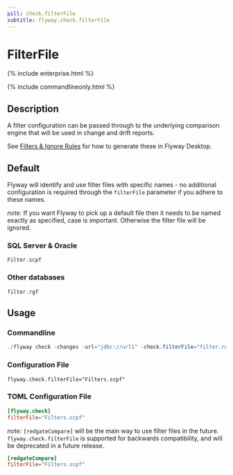 ```yaml
---
pill: check.filterFile
subtitle: flyway.check.filterFile
---
```

# FilterFile

{% include enterprise.html %}

{% include commandlineonly.html %}

## Description
A filter configuration can be passed through to the underlying comparison engine that will be used in change and drift reports.

See [Filters & Ignore Rules](https://documentation.red-gate.com/flyway/database-development-using-flyway/database-development-using-flyway-desktop/configuring-comparisons-and-script-generations/filters-ignore-rules) for how to generate these in Flyway Desktop.

## Default
Flyway will identify and use filter files with specific names - no additional configuration is required through the `filterFile` parameter if you adhere to these names.

_note:_ If you want Flyway to pick up a default file then it needs to be named exactly as specified, case is important. Otherwise the filter file will be ignored.
### SQL Server & Oracle
`Filter.scpf`
### Other databases
`filter.rgf`

## Usage

### Commandline
```powershell
./flyway check -changes -url="jdbc://url1" -check.filterFile="filter.rgf"
```

### Configuration File
```properties
flyway.check.filterFile="Filters.scpf"
```

### TOML Configuration File
```toml
[flyway.check]
filterFile="Filters.scpf"
```

_note:_ `[redgateCompare]` will be the main way to use filter files in the future. `flyway.check.filterFile` is  supported for backwards compatibility, and will be deprecated in a future release.

```toml
[redgateCompare]
filterFile="Filters.scpf"
```


